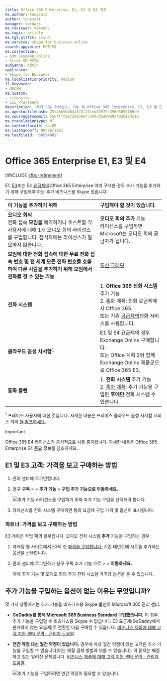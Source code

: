 ```yaml
---
title: Office 365 Enterprise, E1, E3 및 E4 계획
ms.author: tonysmit
author: tonysmit
manager: serdars
ms.reviewer: mikedav
ms.topic: article
ms.tgt.pltfrm: cloud
ms.service: skype-for-business-online
search.appverid: MET150
ms.collection:
- Adm_Skype4B_Online
- Strat_SB_PSTN
audience: Admin
appliesto:
- Skype for Business
ms.localizationpriority: medium
f1.keywords:
- NOCSH
ms.custom:
- Licensing
- LIL_Placement
description: '추가 기능 라이선스, 기능 및 Office 365 Enterprise, E1, E3 및 E4 요금제에 대해 자세히 알아보습니다. '
ms.openlocfilehash: 25f45b9bb84a572c23feb33972c39693695f69e9
ms.sourcegitcommit: 556fffc96729150efcc04cd5d6069c402012421e
ms.translationtype: MT
ms.contentlocale: ko-KR
ms.lasthandoff: 08/26/2021
ms.locfileid: "58594802"
---
```

# <a name="office-365-enterprise-e1-e3-and-e4"></a>Office 365 Enterprise E1, E3 및 E4

[!INCLUDE [sfbo-retirement](../../../Hub/includes/sfbo-retirement.md)]

E1, [E3](https://products.office.com/business/office-365-enterprise-e3-business-software)또는 E4 [요금제에](https://products.office.com/business/office-365-enterprise-e1-business-software)Office 365 Enterprise 이미 구매한 경우 추가 기능을 추가하기 위해 구입해야 하는 추가 비즈니스용 Skype 있습니다.

| 이 기능을 추가하기 위해 | 구입해야 할 것이 있습니다. |
|:-----|:-----|
|**오디오 회의** <br/> 전화 접속 **모임을** 예약하거나 호스트할 각 사용자에 대해 1개 오디오 회의 라이선스를 구입합니다. 참석자에는 라이선스가 필요하지 않습니다. |**오디오 회의 추가** 기능 <br/>라이선스를 구입하면 Microsoft는 오디오 회의 공급자가 됩니다. |
|**모임에 대한 전화 접속에 대한 무료 전화 접속 번호 및 전 세계 모든 전화 번호를 호출하여 다른 사람을 추가하기 위해 모임에서 전화를 걸 수 있는 기능** |[통신 크레딧](/microsoftteams/add-funds-and-manage-communications-credits)|
|**전화 시스템** |1. **Office 365 전화 시스템** 추가 기능 <br/> 2. 통화 계획: [](/MicrosoftTeams/calling-plans-for-office-365) 전화 요금제에서 Office 365. <br/>  또는 기존 [공급자의](../../skype-for-business-and-microsoft-teams-add-on-licensing/skype-for-business-and-microsoft-teams-add-on-licensing.md#bkmk_existing)전화 서비스를 사용합니다.  |
|**클라우드 음성 사서함**<sup>1</sup> |E1 및 E4 요금제의 경우 Exchange Online 구매합니다. <br/>또는 Office 계획 2와 함께 Exchange Online 제품군으로 Office 365 E3. |
|**통화 플랜** |1. **전화 시스템** 추가 기능 <br/> 2. [통화 계획](/MicrosoftTeams/calling-plans-for-office-365): 추가 기능을 구입한 **후에만** 전화 시스템 수 있습니다. |

<sup>1</sup> 프레미스 사용자에 대한 것입니다. 자세한 내용은 프레미스 클라우드 음성 사서함 서비스 계획 [을 참조하세요.](/skypeforbusiness/hybrid/plan-cloud-voicemail)
   
> [!IMPORTANT]
> Office 365 E4 라이선스가 공식적으로 사용 중지됩니다. 자세한 내용은 Office 365 Enterprise E4 [중요](https://support.office.com/article/important-information-for-office-365-enterprise-e4-customers-f9572348-43a2-43fa-a3d8-3b6c9c042147) 정보를 참조하세요.
  
## <a name="e1-and-e3-customers-how-to-see-prices-and-buy"></a>E1 및 E3 고객: 가격을 보고 구매하는 방법
<a name="bkmk_buypremium"> </a>

1. 관리 센터에 로그인합니다.

2. 청구 **구독**  >    >  **추가 기능**  >  **구입 추가 기능으로 이동하세요.**

   ![추가 기능 라이선스를 구입하기 위해 추가 기능 구입을 선택해야 합니다.](../../images/fc4d7506-4ee9-4e39-be54-0622edffb77a.png)

3. 라이선스를 전화 시스템  구매하면 통화 요금제 구입 가격 및 옵션이 표시됩니다.

### <a name="partners-how-to-see-prices-and-buy"></a>파트너: 가격을 보고 구매하는 방법
<a name="bkmk_partners"> </a>

E3 계획은 작업 팩의 일부입니다. 오디오 전화 시스템  **추가** 기능을 구입하는 경우:

1. 마케팅 웹 사이트에서 E3의 한 [좌석을 구입합니다.](https://go.microsoft.com/fwlink/?LinkId=24393) 기존 테넌트에 시트를 추가하는 옵션을 선택합니다.

2. 관리 센터에 로그인하고 청구 구독 추가 기능 으로  >    >  **이동하세요.**

    이제 추가 기능 및 오디오 회의  추가 전화 시스템 가격과 옵션을 볼 수 있습니다. 

## <a name="why-dont-i-see-the-option-to-buy-add-ons"></a>추가 기능을 구입하는 옵션이 없는 이유는 무엇입니까?
<a name="bkmk_how"> </a>

몇 가지 상황에서는 추가 기능을 비즈니스용 Skype 옵션이 Microsoft 365 관리 센터.

- **GoDaddy를 통해 Microsoft 365 Business Standard 구입했습니다.** 이 경우 추가 기능을 구입할 수 비즈니스용 Skype 수 없습니다. E3 요금제(GoDaddy에서 판매하지 않는 요금제)로 전환한 다음 구매할 수 있습니다. [비즈니스 제품에 대해 고객 지원 센터 문의 - 관리자 도움말](https://support.office.com/article/32a17ca7-6fa0-4870-8a8d-e25ba4ccfd4b).

- **연간 약정 대신 월간 약정이 있습니다.** 경우에 따라 월간 약정이 있는 고객은 추가 기능을 구입할 수 없습니다(이는 매월 결제 방법과 다를 수 있습니다). 이 문제는 해결하고 있는 알려진 문제입니다. [비즈니스 제품에 대해 고객 지원 센터 문의 - 관리자 도움말](https://support.office.com/article/32a17ca7-6fa0-4870-8a8d-e25ba4ccfd4b).

    ![추가 기능을 구입하려면 연간 약정이 필요할 수 있습니다.](../../images/164579c2-f4df-4ae0-bd1d-bff12addb500.png)
